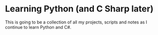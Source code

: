 # Learning Python (and C Sharp later)
This is going to be a collection of all my projects, scripts and notes as I continue to learn Python and C#.
